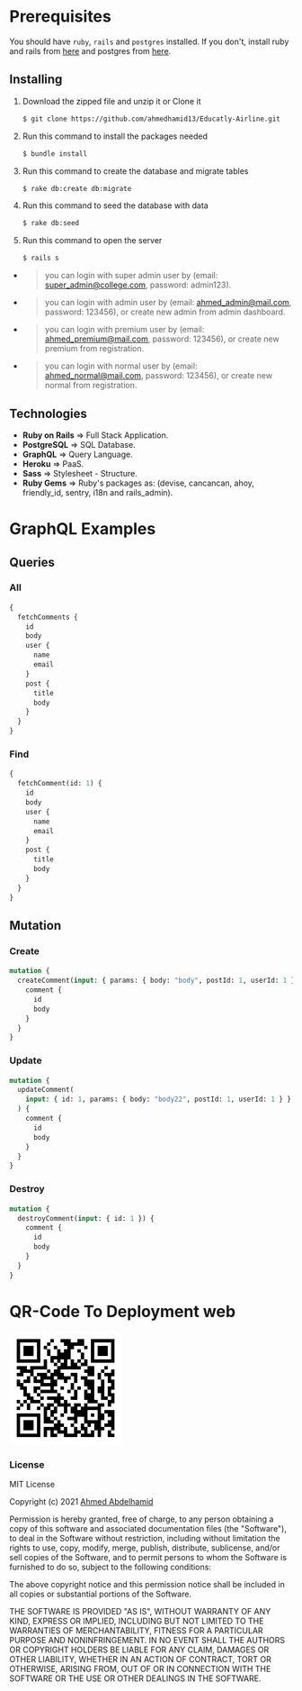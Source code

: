 # Prerequisites

You should have `ruby`, `rails` and `postgres` installed. If you don't, install ruby and rails from [here](https://gorails.com/setup/ubuntu/20.04) and postgres from [here](https://www.postgresql.org/download/).

## Installing

1. Download the zipped file and unzip it or Clone it
   ```sh
   $ git clone https://github.com/ahmedhamid13/Educatly-Airline.git
   ```
2. Run this command to install the packages needed
   ```sh
   $ bundle install
   ```
3. Run this command to create the database and migrate tables
   ```sh
   $ rake db:create db:migrate
   ```
4. Run this command to seed the database with data
   ```sh
   $ rake db:seed
   ```
5. Run this command to open the server
   ```sh
   $ rails s
   ```

- > you can login with super admin user by (email: super_admin@college.com, password: admin123).
- > you can login with admin user by (email: ahmed_admin@mail.com, password: 123456), or create new admin from admin dashboard.
- > you can login with premium user by (email: ahmed_premium@mail.com, password: 123456), or create new premium from registration.
- > you can login with normal user by (email: ahmed_normal@mail.com, password: 123456), or create new normal from registration.

## Technologies

- **Ruby on Rails** => Full Stack Application.
- **PostgreSQL** => SQL Database.
- **GraphQL** => Query Language.
- **Heroku** => PaaS.
- **Sass** => Stylesheet - Structure.
- **Ruby Gems** => Ruby's packages as: (devise, cancancan, ahoy, friendly_id, sentry, i18n and rails_admin).

# GraphQL Examples

## Queries

### All

```graphql
{
  fetchComments {
    id
    body
    user {
      name
      email
    }
    post {
      title
      body
    }
  }
}
```

### Find

```graphql
{
  fetchComment(id: 1) {
    id
    body
    user {
      name
      email
    }
    post {
      title
      body
    }
  }
}
```

## Mutation

### Create

```graphql
mutation {
  createComment(input: { params: { body: "body", postId: 1, userId: 1 } }) {
    comment {
      id
      body
    }
  }
}
```

### Update

```graphql
mutation {
  updateComment(
    input: { id: 1, params: { body: "body22", postId: 1, userId: 1 } }
  ) {
    comment {
      id
      body
    }
  }
}
```

### Destroy

```graphql
mutation {
  destroyComment(input: { id: 1 }) {
    comment {
      id
      body
    }
  }
}
```

# QR-Code To Deployment web

<img src="https://github.com/ahmedhamid13/college-get-together/blob/main/qrcode.png" alt="college together qr code" width="200">

### License

MIT License

Copyright (c) 2021 [Ahmed Abdelhamid](https://github.com/ahmedhamid13)

Permission is hereby granted, free of charge, to any person obtaining a copy of this software and associated documentation files (the "Software"), to deal in the Software without restriction, including without limitation the rights to use, copy, modify, merge, publish, distribute, sublicense, and/or sell copies of the Software, and to permit persons to whom the Software is furnished to do so, subject to the following conditions:

The above copyright notice and this permission notice shall be included in all copies or substantial portions of the Software.

THE SOFTWARE IS PROVIDED "AS IS", WITHOUT WARRANTY OF ANY KIND, EXPRESS OR IMPLIED, INCLUDING BUT NOT LIMITED TO THE WARRANTIES OF MERCHANTABILITY, FITNESS FOR A PARTICULAR PURPOSE AND NONINFRINGEMENT. IN NO EVENT SHALL THE AUTHORS OR COPYRIGHT HOLDERS BE LIABLE FOR ANY CLAIM, DAMAGES OR OTHER LIABILITY, WHETHER IN AN ACTION OF CONTRACT, TORT OR OTHERWISE, ARISING FROM, OUT OF OR IN CONNECTION WITH THE SOFTWARE OR THE USE OR OTHER DEALINGS IN THE SOFTWARE.
